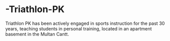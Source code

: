 # -Triathlon-PK
Triathlon PK has been actively engaged in sports instruction for the past 30 years, teaching students in personal training, located in an apartment basement in the Multan Cantt.
